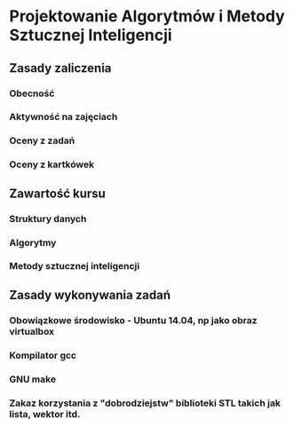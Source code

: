 # Projektowanie Algorytmów i Metody Sztucznej Inteligencji

## Zasady zaliczenia
### Obecność
### Aktywność na zajęciach
### Oceny z zadań
### Oceny z kartkówek

## Zawartość kursu
### Struktury danych
### Algorytmy
### Metody sztucznej inteligencji


## Zasady wykonywania zadań
### Obowiązkowe środowisko - Ubuntu 14.04, np jako obraz virtualbox
### Kompilator gcc
### GNU make
### Zakaz korzystania z "dobrodziejstw" biblioteki STL takich jak lista, wektor itd.